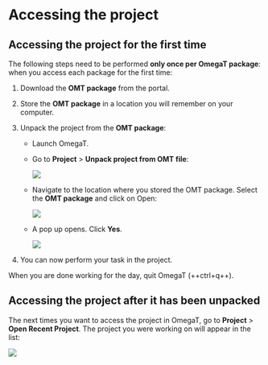 # Accessing the project

## Accessing the project for the first time

The following steps need to be performed __only once per OmegaT package__: when you access each package for the first time: 

1. Download the **OMT package** from the portal.

2. Store the **OMT package** in a location you will remember on your computer.<!-- tips on file organization -->

3. Unpack the project from the **OMT package**:
  
    + Launch OmegaT.
  
    + Go to **Project** > **Unpack project from OMT file**:<!-- update screenshot -->

        ![](assets/01_import_omt_package.jpg)

        <!-- [<img src="https://pisawiki.capstan.be/lib/exe/fetch.php?media=ug:01_import_omt_package.jpg" class="media" alt="" width="400" />](https://pisawiki.capstan.be/lib/exe/fetch.php?media=ug:01_import_omt_package.jpg){ align=right } -->

    + Navigate to the location where you stored the OMT package. Select the **OMT package** and click on Open:
  
        ![](assets/02_open_omt_package.jpg)

    + A pop up opens. Click **Yes**.
  
        ![](assets/03_delete_original_package.jpg) 

4. You can now perform your task in the project.

When you are done working for the day, quit OmegaT (++ctrl+q++).

## Accessing the project after it has been unpacked

The next times you want to access the project in OmegaT, go to **Project** > **Open Recent Project**. The project you were working on will appear in the list:

   ![](assets/04_open_recent_project.jpg)

